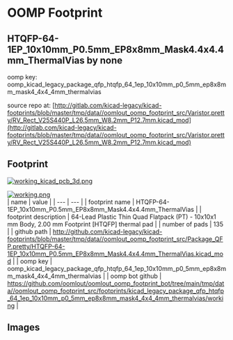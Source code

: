 # OOMP Footprint  
## HTQFP-64-1EP_10x10mm_P0.5mm_EP8x8mm_Mask4.4x4.4mm_ThermalVias  by none  
  
oomp key: oomp_kicad_legacy_package_qfp_htqfp_64_1ep_10x10mm_p0_5mm_ep8x8mm_mask4_4x4_4mm_thermalvias  
  
source repo at: [http://gitlab.com/kicad-legacy/kicad-footprints/blob/master/tmp/data//oomlout_oomp_footprint_src/Varistor.pretty/RV_Rect_V25S440P_L26.5mm_W8.2mm_P12.7mm.kicad_mod](http://gitlab.com/kicad-legacy/kicad-footprints/blob/master/tmp/data//oomlout_oomp_footprint_src/Varistor.pretty/RV_Rect_V25S440P_L26.5mm_W8.2mm_P12.7mm.kicad_mod)  
## Footprint  
  
[![working_kicad_pcb_3d.png](working_kicad_pcb_3d_600.png)](working_kicad_pcb_3d.png)  
  
[![working.png](working_600.png)](working.png)  
| name | value | 
| --- | --- | 
| footprint name | HTQFP-64-1EP_10x10mm_P0.5mm_EP8x8mm_Mask4.4x4.4mm_ThermalVias | 
| footprint description | 64-Lead Plastic Thin Quad Flatpack (PT) - 10x10x1 mm Body, 2.00 mm Footprint [HTQFP] thermal pad | 
| number of pads | 135 | 
| github path | http://github.com/kicad-legacy/kicad-footprints/blob/master/tmp/data//oomlout_oomp_footprint_src/Package_QFP.pretty/HTQFP-64-1EP_10x10mm_P0.5mm_EP8x8mm_Mask4.4x4.4mm_ThermalVias.kicad_mod | 
| oomp key | oomp_kicad_legacy_package_qfp_htqfp_64_1ep_10x10mm_p0_5mm_ep8x8mm_mask4_4x4_4mm_thermalvias | 
| oomp bot github | https://github.com/oomlout/oomlout_oomp_footprint_bot/tree/main/tmp/data//oomlout_oomp_footprint_src/footprints/kicad_legacy_package_qfp_htqfp_64_1ep_10x10mm_p0_5mm_ep8x8mm_mask4_4x4_4mm_thermalvias/working | 
## Images  
